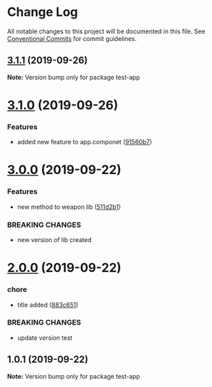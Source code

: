 # Change Log

All notable changes to this project will be documented in this file.
See [Conventional Commits](https://conventionalcommits.org) for commit guidelines.

## [3.1.1](https://github.com/KwakesProject/lerna-nx-demo/compare/test-app@3.1.0...test-app@3.1.1) (2019-09-26)

**Note:** Version bump only for package test-app





# [3.1.0](https://github.com/KwakesProject/lerna-nx-demo/compare/test-app@3.0.0...test-app@3.1.0) (2019-09-26)


### Features

* added new feature to app.componet ([91560b7](https://github.com/KwakesProject/lerna-nx-demo/commit/91560b7))





# [3.0.0](https://github.com/KwakesProject/lerna-nx-demo/compare/test-app@2.0.0...test-app@3.0.0) (2019-09-22)


### Features

* new method to weapon lib ([511d2b1](https://github.com/KwakesProject/lerna-nx-demo/commit/511d2b1))


### BREAKING CHANGES

* new version of lib created





# [2.0.0](https://github.com/KwakesProject/lerna-nx-demo/compare/test-app@1.0.1...test-app@2.0.0) (2019-09-22)


### chore

* title added ([883c651](https://github.com/KwakesProject/lerna-nx-demo/commit/883c651))


### BREAKING CHANGES

* update version test





## 1.0.1 (2019-09-22)

**Note:** Version bump only for package test-app
